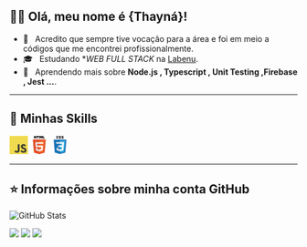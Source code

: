 ## :woman:🦄 Olá, meu nome é <strong>{Thayná}!</strong>

- 🤔 &nbsp; Acredito que sempre tive vocação para a área e foi em meio a códigos que me encontrei profissionalmente.
- 🎓 &nbsp; Estudando **WEB FULL STACK* na <a href="https://www.labenu.com.br/">Labenu</a>.
- 🌱 &nbsp; Aprendendo mais sobre **Node.js , Typescript , Unit Testing ,Firebase , Jest ...**.

----

## 🚀 Minhas Skills

<code><img height="32" src="https://raw.githubusercontent.com/github/explore/80688e429a7d4ef2fca1e82350fe8e3517d3494d/topics/javascript/javascript.png" alt="Javascript"/></code>
<code><img height="32" src="https://raw.githubusercontent.com/github/explore/80688e429a7d4ef2fca1e82350fe8e3517d3494d/topics/html/html.png" alt="HTML5"/></code>
<code><img height="32" src="https://raw.githubusercontent.com/github/explore/80688e429a7d4ef2fca1e82350fe8e3517d3494d/topics/css/css.png" alt="CSS"/></code>


---

## ⭐ Informações sobre minha conta GitHub
![GitHub Stats](https://github-readme-stats.vercel.app/api?username=thaynareginam&show_icons=true)



<p align="left">
  
  <a href="#" alt="Linkedin">
  <img src="https://img.shields.io/badge/-Linkedin-0e76a8?style=flat-square&logo=Linkedin&logoColor=white&link=https://www.linkedin.com/in/thaynaregina"/></a>

  <a href="#" alt="WhatsApp">
  <img src="https://img.shields.io/badge/-WhatsApp-25d366?style=flat-square&labelColor=25d366&logo=whatsapp&logoColor=white&link=API-DO-SEU-WHATSAPP"/></a>

  <a href="#" alt="Instagram">
  <img src="https://img.shields.io/badge/-Instagram-DF0174?style=flat-square&labelColor=DF0174&logo=instagram&logoColor=white&link=https://www.linkedin.com/in/iuricode"/></a>
</p>  

